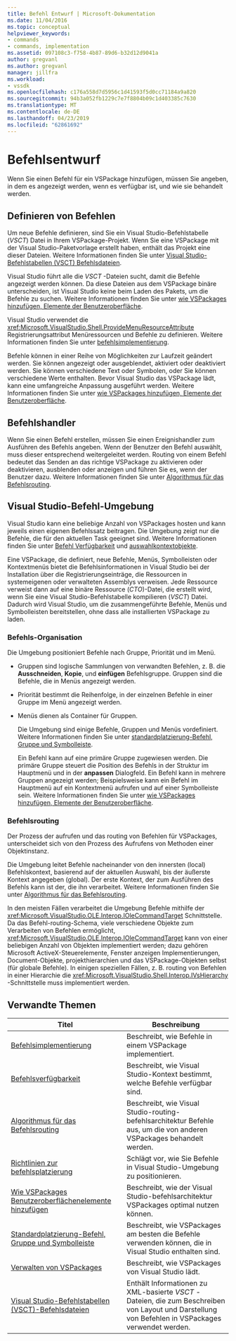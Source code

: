 ```yaml
---
title: Befehl Entwurf | Microsoft-Dokumentation
ms.date: 11/04/2016
ms.topic: conceptual
helpviewer_keywords:
- commands
- commands, implementation
ms.assetid: 097108c3-f758-4b87-89d6-b32d12d9041a
author: gregvanl
ms.author: gregvanl
manager: jillfra
ms.workload:
- vssdk
ms.openlocfilehash: c176a558d7d5956c1d41593f5d0cc71184a9a820
ms.sourcegitcommit: 94b3a052fb1229c7e7f8804b09c1d403385c7630
ms.translationtype: MT
ms.contentlocale: de-DE
ms.lasthandoff: 04/23/2019
ms.locfileid: "62861692"
---
```

# <a name="command-design"></a>Befehlsentwurf
Wenn Sie einen Befehl für ein VSPackage hinzufügen, müssen Sie angeben, in dem es angezeigt werden, wenn es verfügbar ist, und wie sie behandelt werden.

## <a name="define-commands"></a>Definieren von Befehlen
 Um neue Befehle definieren, sind Sie ein Visual Studio-Befehlstabelle (*VSCT*) Datei in Ihrem VSPackage-Projekt. Wenn Sie eine VSPackage mit der Visual Studio-Paketvorlage erstellt haben, enthält das Projekt eine dieser Dateien. Weitere Informationen finden Sie unter [Visual Studio-Befehlstabellen (VSCT) Befehlsdateien](../../extensibility/internals/visual-studio-command-table-dot-vsct-files.md).

 Visual Studio führt alle die *VSCT* -Dateien sucht, damit die Befehle angezeigt werden können. Da diese Dateien aus dem VSPackage binäre unterscheiden, ist Visual Studio keine beim Laden des Pakets, um die Befehle zu suchen. Weitere Informationen finden Sie unter [wie VSPackages hinzufügen, Elemente der Benutzeroberfläche](../../extensibility/internals/how-vspackages-add-user-interface-elements.md).

 Visual Studio verwendet die <xref:Microsoft.VisualStudio.Shell.ProvideMenuResourceAttribute> Registrierungsattribut Menüressourcen und Befehle zu definieren. Weitere Informationen finden Sie unter [befehlsimplementierung](../../extensibility/internals/command-implementation.md).

 Befehle können in einer Reihe von Möglichkeiten zur Laufzeit geändert werden. Sie können angezeigt oder ausgeblendet, aktiviert oder deaktiviert werden. Sie können verschiedene Text oder Symbolen, oder Sie können verschiedene Werte enthalten. Bevor Visual Studio das VSPackage lädt, kann eine umfangreiche Anpassung ausgeführt werden. Weitere Informationen finden Sie unter [wie VSPackages hinzufügen, Elemente der Benutzeroberfläche](../../extensibility/internals/how-vspackages-add-user-interface-elements.md).

## <a name="command-handlers"></a>Befehlshandler
 Wenn Sie einen Befehl erstellen, müssen Sie einen Ereignishandler zum Ausführen des Befehls angeben. Wenn der Benutzer den Befehl auswählt, muss dieser entsprechend weitergeleitet werden. Routing von einem Befehl bedeutet das Senden an das richtige VSPackage zu aktivieren oder deaktivieren, ausblenden oder anzeigen und führen Sie es, wenn der Benutzer dazu. Weitere Informationen finden Sie unter [Algorithmus für das Befehlsrouting](../../extensibility/internals/command-routing-algorithm.md).

## <a name="visual-studio-command-environment"></a>Visual Studio-Befehl-Umgebung
 Visual Studio kann eine beliebige Anzahl von VSPackages hosten und kann jeweils einen eigenen Befehlssatz beitragen. Die Umgebung zeigt nur die Befehle, die für den aktuellen Task geeignet sind. Weitere Informationen finden Sie unter [Befehl Verfügbarkeit](../../extensibility/internals/command-availability.md) und [auswahlkontextobjekte](../../extensibility/internals/selection-context-objects.md).

 Eine VSPackage, die definiert, neue Befehle, Menüs, Symbolleisten oder Kontextmenüs bietet die Befehlsinformationen in Visual Studio bei der Installation über die Registrierungseinträge, die Ressourcen in systemeigenen oder verwalteten Assemblys verweisen. Jede Ressource verweist dann auf eine binäre Ressource (*CTO*)-Datei, die erstellt wird, wenn Sie eine Visual Studio-Befehlstabelle kompilieren (*VSCT*) Datei. Dadurch wird Visual Studio, um die zusammengeführte Befehle, Menüs und Symbolleisten bereitstellen, ohne dass alle installierten VSPackage zu laden.

### <a name="command-organization"></a>Befehls-Organisation
 Die Umgebung positioniert Befehle nach Gruppe, Priorität und im Menü.

- Gruppen sind logische Sammlungen von verwandten Befehlen, z. B. die **Ausschneiden**, **Kopie**, und **einfügen** Befehlsgruppe. Gruppen sind die Befehle, die in Menüs angezeigt werden.

- Priorität bestimmt die Reihenfolge, in der einzelnen Befehle in einer Gruppe im Menü angezeigt werden.

- Menüs dienen als Container für Gruppen.

  Die Umgebung sind einige Befehle, Gruppen und Menüs vordefiniert. Weitere Informationen finden Sie unter [standardplatzierung-Befehl, Gruppe und Symbolleiste](../../extensibility/internals/default-command-group-and-toolbar-placement.md).

  Ein Befehl kann auf eine primäre Gruppe zugewiesen werden. Die primäre Gruppe steuert die Position des Befehls in der Struktur im Hauptmenü und in der **anpassen** Dialogfeld. Ein Befehl kann in mehrere Gruppen angezeigt werden; Beispielsweise kann ein Befehl im Hauptmenü auf ein Kontextmenü aufrufen und auf einer Symbolleiste sein. Weitere Informationen finden Sie unter [wie VSPackages hinzufügen, Elemente der Benutzeroberfläche](../../extensibility/internals/how-vspackages-add-user-interface-elements.md).

### <a name="command-routing"></a>Befehlsrouting
 Der Prozess der aufrufen und das routing von Befehlen für VSPackages, unterscheidet sich von den Prozess des Aufrufens von Methoden einer Objektinstanz.

 Die Umgebung leitet Befehle nacheinander von den innersten (local) Befehlskontext, basierend auf der aktuellen Auswahl, bis der äußerste Kontext angegeben (global). Der erste Kontext, der zum Ausführen des Befehls kann ist der, die ihn verarbeitet. Weitere Informationen finden Sie unter [Algorithmus für das Befehlsrouting](../../extensibility/internals/command-routing-algorithm.md).

 In den meisten Fällen verarbeitet die Umgebung Befehle mithilfe der <xref:Microsoft.VisualStudio.OLE.Interop.IOleCommandTarget> Schnittstelle. Da das Befehl-routing-Schema, viele verschiedene Objekte zum Verarbeiten von Befehlen ermöglicht, <xref:Microsoft.VisualStudio.OLE.Interop.IOleCommandTarget> kann von einer beliebigen Anzahl von Objekten implementiert werden; dazu gehören Microsoft ActiveX-Steuerelemente, Fenster anzeigen Implementierungen, Document-Objekte, projekthierarchien und das VSPackage-Objekten selbst (für globale Befehle). In einigen speziellen Fällen, z. B. routing von Befehlen in einer Hierarchie die <xref:Microsoft.VisualStudio.Shell.Interop.IVsHierarchy> -Schnittstelle muss implementiert werden.

## <a name="related-topics"></a>Verwandte Themen

|Titel|Beschreibung|
|-----------|-----------------|
|[Befehlsimplementierung](../../extensibility/internals/command-implementation.md)|Beschreibt, wie Befehle in einem VSPackage implementiert.|
|[Befehlsverfügbarkeit](../../extensibility/internals/command-availability.md)|Beschreibt, wie Visual Studio-Kontext bestimmt, welche Befehle verfügbar sind.|
|[Algorithmus für das Befehlsrouting](../../extensibility/internals/command-routing-algorithm.md)|Beschreibt, wie Visual Studio-routing-befehlsarchitektur Befehle aus, um die von anderen VSPackages behandelt werden.|
|[Richtlinien zur befehlsplatzierung](../../extensibility/internals/command-placement-guidelines.md)|Schlägt vor, wie Sie Befehle in Visual Studio-Umgebung zu positionieren.|
|[Wie VSPackages Benutzeroberflächenelemente hinzufügen](../../extensibility/internals/how-vspackages-add-user-interface-elements.md)|Beschreibt, wie der Visual Studio-befehlsarchitektur VSPackages optimal nutzen können.|
|[Standardplatzierung-Befehl, Gruppe und Symbolleiste](../../extensibility/internals/default-command-group-and-toolbar-placement.md)|Beschreibt, wie VSPackages am besten die Befehle verwenden können, die in Visual Studio enthalten sind.|
|[Verwalten von VSPackages](../../extensibility/managing-vspackages.md)|Beschreibt, wie VSPackages von Visual Studio lädt.|
|[Visual Studio-Befehlstabellen (VSCT)-Befehlsdateien](../../extensibility/internals/visual-studio-command-table-dot-vsct-files.md)|Enthält Informationen zu XML-basierte *VSCT* -Dateien, die zum Beschreiben von Layout und Darstellung von Befehlen in VSPackages verwendet werden.|